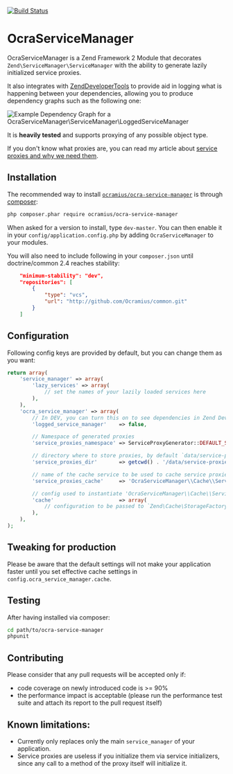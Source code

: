 [![Build Status](https://secure.travis-ci.org/Ocramius/OcraServiceManager.png?branch=master)](https://travis-ci.org/Ocramius/OcraServiceManager)

# OcraServiceManager

OcraServiceManager is a Zend Framework 2 Module that decorates `Zend\ServiceManager\ServiceManager`
with the ability to generate lazily initialized service proxies.

It also integrates with [ZendDeveloperTools](https://github.com/zendframework/ZendDeveloperTools) 
to provide aid in logging what is happening between your dependencies, allowing you to produce
dependency graphs such as the following one:

![Example Dependency Graph for a `OcraServiceManager\ServiceManager\LoggedServiceManager`](http://yuml.me/1c92f6a5.png)

It is **heavily tested** and supports proxying of any possible object type.

If you don't know what proxies are, you can read my article about
[service proxies and why we need them](http://ocramius.github.com/blog/zf2-and-symfony-service-proxies-with-doctrine-proxies/).

## Installation

The recommended way to install
[`ocramius/ocra-service-manager`](https://packagist.org/packages/ocramius/ocra-service-manager) is through
[composer](http://getcomposer.org/):

```sh
php composer.phar require ocramius/ocra-service-manager
```

When asked for a version to install, type `dev-master`.
You can then enable it in your `config/application.config.php` by adding
`OcraServiceManager` to your modules.

You will also need to include following in your `composer.json` until doctrine/common
2.4 reaches stability:

```json
    "minimum-stability": "dev",
    "repositories": [
        {
            "type": "vcs",
            "url": "http://github.com/Ocramius/common.git"
        }
    ]
```


## Configuration

Following config keys are provided by default, but you can change them as you want:

```php
return array(
    'service_manager' => array(
        'lazy_services' => array(
            // set the names of your lazily loaded services here
        ),
    ),
    'ocra_service_manager' => array(
        // In DEV, you can turn this on to see dependencies in Zend Developer Tools
        'logged_service_manager'    => false,

        // Namespace of generated proxies
        'service_proxies_namespace' => ServiceProxyGenerator::DEFAULT_SERVICE_PROXY_NS,

        // directory where to store proxies, by default `data/service-proxies` in your app
        'service_proxies_dir'       => getcwd() . '/data/service-proxies',

        // name of the cache service to be used to cache service proxies definitions
        'service_proxies_cache'     => 'OcraServiceManager\\Cache\\ServiceProxyCache',

        // config used to instantiate 'OcraServiceManager\\Cache\\ServiceProxyCache'
        'cache'                     => array(
            // configuration to be passed to `Zend\Cache\StorageFactory#factory()` here
        ),
    ),
);
```

## Tweaking for production

Please be aware that the default settings will not make your application faster until
you set effective cache settings in `config.ocra_service_manager.cache`.

## Testing

After having installed via composer:

```sh
cd path/to/ocra-service-manager
phpunit
```

## Contributing

Please consider that any pull requests will be accepted only if:

 * code coverage on newly introduced code is >= 90%
 * the performance impact is acceptable (please run the performance test suite and attach
   its report to the pull request itself)

## Known limitations:

 * Currently only replaces only the main `service_manager` of your application.
 * Service proxies are useless if you initialize them via service initializers, since any call
   to a method of the proxy itself will initialize it.
